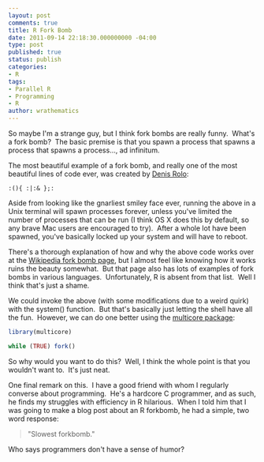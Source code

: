 ```yaml
---
layout: post
comments: true
title: R Fork Bomb
date: 2011-09-14 22:18:30.000000000 -04:00
type: post
published: true
status: publish
categories:
- R
tags:
- Parallel R
- Programming
- R
author: wrathematics
---
```



So maybe I'm a strange guy, but I think fork bombs are really funny. 
What's a fork bomb?  The basic premise is that you spawn a process that
spawns a process that spawns a process..., ad infinitum.

The most beautiful example of a fork bomb, and really one of the most
beautiful lines of code ever, was created by [Denis
Rolo](https://secure.wikimedia.org/wikipedia/en/wiki/Jaromil):

```shell
:(){ :|:& };:
```

Aside from looking like the gnarliest smiley face ever, running the
above in a Unix terminal will spawn processes forever, unless you've
limited the number of processes that can be run (I think OS X does this
by default, so any brave Mac users are encouraged to try).  After a
whole lot have been spawned, you've basically locked up your system and
will have to reboot.

There's a thorough explanation of how and why the above code works over
at the [Wikipedia fork bomb
page](https://secure.wikimedia.org/wikipedia/en/wiki/Fork_bomb#Examples),
but I almost feel like knowing how it works ruins the beauty somewhat. 
But that page also has lots of examples of fork bombs in various
languages.  Unfortunately, R is absent from that list.  Well I think
that's just a shame.

We could invoke the above (with some modifications due to a weird quirk)
with the system() function.  But that's basically just letting the shell
have all the fun.  However, we can do one better using the [multicore
package](http://cran.r-project.org/web/packages/multicore/index.html):

```R
library(multicore)

while (TRUE) fork()
```

So why would you want to do this?  Well, I think the whole point is that
you wouldn't want to.  It's just neat.

One final remark on this.  I have a good friend with whom I regularly
converse about programming.  He's a hardcore C programmer, and as such,
he finds my struggles with efficiency in R hilarious.  When I told him
that I was going to make a blog post about an R forkbomb, he had a
simple, two word response:

> "Slowest forkbomb."

Who says programmers don't have a sense of humor?
